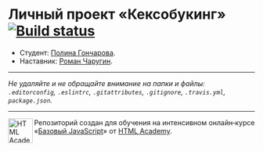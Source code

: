 # Личный проект «Кексобукинг» [![Build status][travis-image]][travis-url]

* Студент: [Полина Гончарова](https://up.htmlacademy.ru/javascript/9/user/202706).
* Наставник: [Роман Чаругин](https://htmlacademy.ru/profile/id345379).

---

_Не удаляйте и не обращайте внимание на папки и файлы:_<br>
_`.editorconfig`, `.eslintrc`, `.gitattributes`, `.gitignore`, `.travis.yml`, `package.json`._

---

<a href="https://htmlacademy.ru/intensive/javascript"><img align="left" width="50" height="50" title="HTML Academy" src="https://up.htmlacademy.ru/static/img/intensive/javascript/logo-for-github.svg"></a>

Репозиторий создан для обучения на интенсивном онлайн‑курсе «[Базовый JavaScript](https://htmlacademy.ru/intensive/javascript)» от [HTML Academy](https://htmlacademy.ru).

[travis-image]: https://travis-ci.org/htmlacademy-javascript/202706-keksobooking.svg?branch=master
[travis-url]: https://travis-ci.org/htmlacademy-javascript/202706-keksobooking
